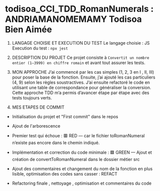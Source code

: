 # todisoa_CCI_TDD_RomanNumerals : ANDRIAMANOMEMAMY Todisoa Bien Aimée

1. LANGAGE CHOISIE ET EXECUTION DU TEST
  Le langage choisie : JS
  Execution du test : ```npx jest```

2. DESCRIPTION DU PROJET
  Ce projet consiste à ```Convertit un nombre entier (1–3999) en chiffre romain``` et avant tout assurer les tests.

3. MON APPROCHE
  J’ai commencé par les cas simples (1, 2, 3 en I , II, III) pour poser la base de la fonction.
  Ensuite, j’ai ajouté les cas particuliers (4, 9) selon les règles soustractives.
  J’ai ensuite refactoré le code en utilisant une table de correspondance pour généraliser la conversion.
  Cette approche TDD m’a permis d’avancer étape par étape avec des tests toujours verts.

4. MES ETAPES DE COMMIT
  - Initialisation du projet et "First commit" dans le repos
    
  - Ajout de l'arborescence
  
  - Premier test qui échoue : 🟥 RED — car le fichier toRomanNumeral n’existe pas encore dans le chemin indiqué.
    
  - Implémentation et correction du code minimale : 🟩 GREEN — Ajout et création de convertToRomanNumeral dans le dossier métier src
    
  - Ajout des commentaires et changement du nom de la fonction en plus lisible, optimisation des codes sans casser : REFACT
    
  - Refactoring finale , nettoyage , optimisation et commentaires du code
